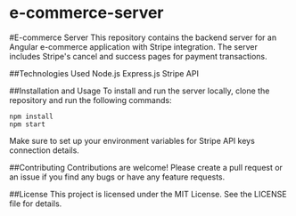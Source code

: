 ﻿# e-commerce-server
#E-commerce Server
This repository contains the backend server for an Angular e-commerce application with Stripe integration. The server includes Stripe's cancel and success pages for payment transactions.

##Technologies Used
Node.js
Express.js
Stripe API

##Installation and Usage
To install and run the server locally, clone the repository and run the following commands:
```
npm install
npm start
```
Make sure to set up your environment variables for Stripe API keys connection details.

##Contributing
Contributions are welcome! Please create a pull request or an issue if you find any bugs or have any feature requests.

##License
This project is licensed under the MIT License. See the LICENSE file for details.
